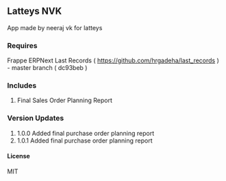 ## Latteys NVK

App made by neeraj vk for latteys

### Requires

Frappe
ERPNext
Last Records ( https://github.com/hrgadeha/last_records ) - master branch ( dc93beb )

### Includes
1. Final Sales Order Planning Report

### Version Updates

1. 1.0.0 Added final purchase order planning report
2. 1.0.1 Added final purchase order planning report
#### License

MIT